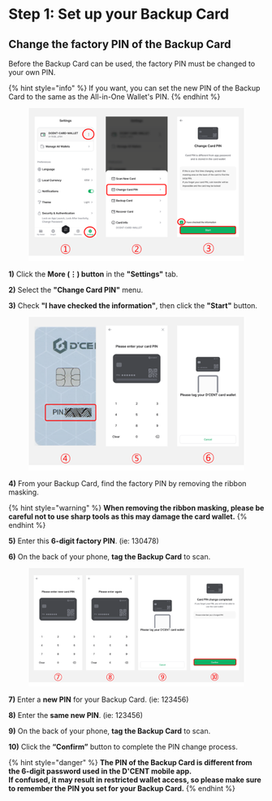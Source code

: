 # Step 1: Set up your Backup Card

## Change the factory PIN of the Backup Card

Before the Backup Card can be used, the factory PIN must be changed to your own PIN.

{% hint style="info" %}
If you want, you can set the new PIN of the Backup Card to the same as the All-in-One Wallet's PIN.&#x20;
{% endhint %}

<div align="left"><figure><img src="../../.gitbook/assets/Card-14.png" alt=""><figcaption></figcaption></figure></div>

**1)** Click the **More (⋮) button** in the **"Settings"** tab.

**2)** Select the **"Change Card PIN"** menu.

**3)** Check **"I have checked the information"**, then click the **"Start"** button.

<div align="left"><figure><img src="../../.gitbook/assets/Card-15.png" alt=""><figcaption></figcaption></figure></div>

**4)** From your Backup Card, find the factory PIN by removing the ribbon masking.

{% hint style="warning" %}
**When removing the ribbon masking, please be careful not to use sharp tools as this may damage the card wallet.**
{% endhint %}

**5)** Enter this **6-digit factory PIN**. (ie: 130478)

**6)** On the back of your phone, **tag the Backup Card** to scan.

<figure><img src="../../.gitbook/assets/Card-08 (1).png" alt=""><figcaption></figcaption></figure>

**7)** Enter a **new PIN** for your Backup Card. (ie: 123456)

**8)** Enter the **same new PIN**. (ie: 123456)

**9)** On the back of your phone, **tag the Backup Card** to scan.

**10)** Click the **“Confirm”** button to complete the PIN change process.

{% hint style="danger" %}
**The PIN of the Backup Card is different from the 6-digit password used in the D'CENT mobile app.** \
**If confused, it may result in restricted wallet access, so please make sure to remember the PIN you set for your Backup Card.**
{% endhint %}
